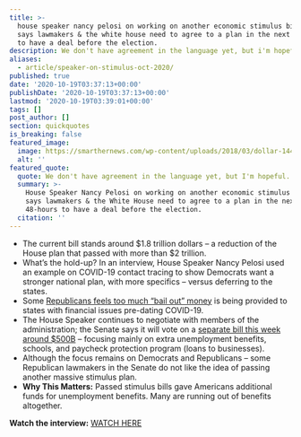 ```yaml
---
title: >-
  house speaker nancy pelosi on working on another economic stimulus bill. she
  says lawmakers & the white house need to agree to a plan in the next 48-hours
  to have a deal before the election.
description: We don't have agreement in the language yet, but i'm hopeful.
aliases:
  - article/speaker-on-stimulus-oct-2020/
published: true
date: '2020-10-19T03:37:13+00:00'
publishDate: '2020-10-19T03:37:13+00:00'
lastmod: '2020-10-19T03:39:01+00:00'
tags: []
post_author: []
section: quickquotes
is_breaking: false
featured_image:
  image: https://smarthernews.com/wp-content/uploads/2018/03/dollar-1443244_1920.jpg
  alt: ''
featured_quote:
  quote: We don't have agreement in the language yet, but I'm hopeful.
  summary: >-
    House Speaker Nancy Pelosi on working on another economic stimulus bill. She
    says lawmakers & the White House need to agree to a plan in the next
    48-hours to have a deal before the election.
  citation: ''
---
```

*   The current bill stands around $1.8 trillion dollars – a reduction of the House plan that passed with more than $2 trillion.
*   What’s the hold-up? In an interview, House Speaker Nancy Pelosi used an example on COVID-19 contact tracing to show Democrats want a stronger national plan, with more specifics – versus deferring to the states.
*   Some [Republicans feels too much “bail out” money](\"https://www.nytimes.com/2020/10/15/us/politics/stimulus-talks-republicans.html\") is being provided to states with financial issues pre-dating COVID-19.
*   The House Speaker continues to negotiate with members of the administration; the Senate says it will vote on a [separate bill this week around $500B](\"https://www.cnbc.com/2020/10/18/pelosi-sets-48-hour-deadline-to-reach-coronavirus-stimulus-deal-before-election.html\") – focusing mainly on extra unemployment benefits, schools, and paycheck protection program (loans to businesses).
*   Although the focus remains on Democrats and Republicans – some Republican lawmakers in the Senate do not like the idea of passing another massive stimulus plan.
*   **Why This Matters:** Passed stimulus bills gave Americans additional funds for unemployment benefits. Many are running out of benefits altogether.

**Watch the interview:** [WATCH HERE](\"https://abcnews.go.com/Politics/dems-wh-48-hours-reach-stimulus-agreement-election/story?id=73672906\")
